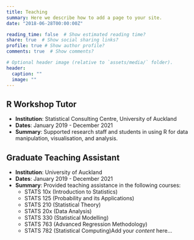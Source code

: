 ```yaml
---
title: Teaching
summary: Here we describe how to add a page to your site.
date: "2018-06-28T00:00:00Z"

reading_time: false  # Show estimated reading time?
share: true  # Show social sharing links?
profile: true # Show author profile?
comments: true  # Show comments?

# Optional header image (relative to `assets/media/` folder).
header:
  caption: ""
  image: ""
---
```


## R Workshop Tutor
- **Institution**: Statistical Consulting Centre, University of Auckland
- **Dates**: January 2019 - December 2021
- **Summary**: Supported research staff and students in using R for data manipulation, visualisation, and analysis.

## Graduate Teaching Assistant
- **Institution**: University of Auckland
- **Dates**: January 2019 - December 2021
- **Summary**: Provided teaching assistance in the following courses:
  - STATS 10x (Introduction to Statistics)
  - STATS 125 (Probability and its Applications)
  - STATS 210 (Statistical Theory)
  - STATS 20x (Data Analysis)
  - STATS 330 (Statistical Modelling)
  - STATS 763 (Advanced Regression Methodology)
  - STATS 782 (Statistical Computing)Add your *content* here...